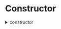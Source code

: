 
Constructor
===========
  
<details>
  
<summary>constructor</summary>

  
  
**Implicit args**

```rust
syscall_ptr(felt*)
pedersen_ptr(HashBuiltin*)
range_check_ptr
```  
  
**Explicit args**

```rust
owner(felt)
carbonable_project_address(felt)
payment_token_address(felt)
public_sale_open(felt)
max_buy_per_tx(felt)
unit_price(Uint256)
max_supply_for_mint(Uint256)
reserved_supply_for_mint(Uint256)

```  
  
**Returns**

```rust

```  
</details>
